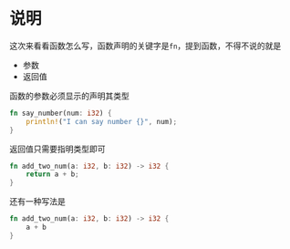 # 说明
这次来看看函数怎么写，函数声明的关键字是`fn`，提到函数，不得不说的就是
- 参数
- 返回值

函数的参数必须显示的声明其类型
```rust
fn say_number(num: i32) {
    println!("I can say number {}", num);
}
```

返回值只需要指明类型即可
```rust
fn add_two_num(a: i32, b: i32) -> i32 {
    return a + b;
}
```

还有一种写法是
```rust
fn add_two_num(a: i32, b: i32) -> i32 {
    a + b
}
```
